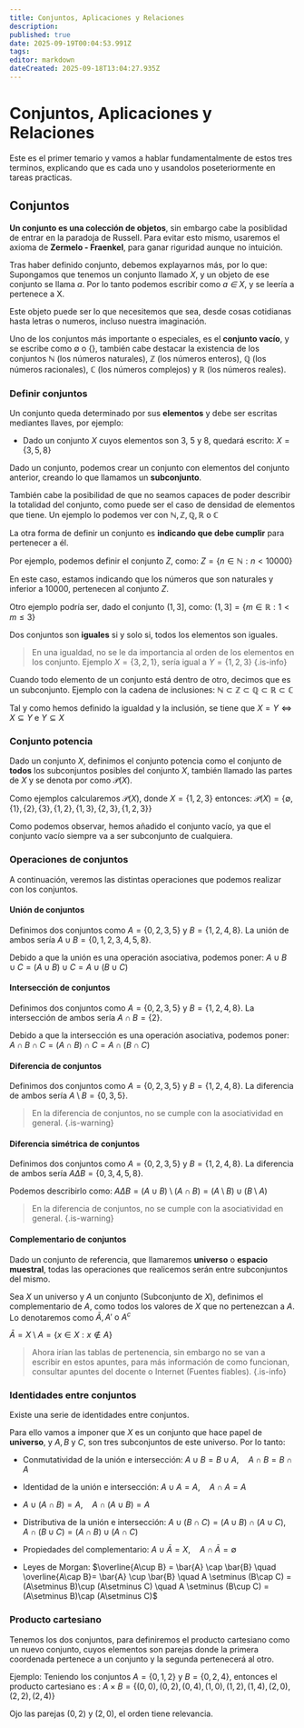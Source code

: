 ```yaml
---
title: Conjuntos, Aplicaciones y Relaciones
description: 
published: true
date: 2025-09-19T00:04:53.991Z
tags: 
editor: markdown
dateCreated: 2025-09-18T13:04:27.935Z
---
```


# Conjuntos, Aplicaciones y Relaciones
Este es el primer temario y vamos a hablar fundamentalmente de estos tres terminos, explicando que es cada uno y usandolos poseteriormente en tareas practicas.

## Conjuntos
**Un conjunto es una colección de objetos**, sin embargo cabe la posiblidad de entrar en la paradoja de Russell. Para evitar esto mismo, usaremos el axioma de **Zermelo - Fraenkel**, para ganar riguridad aunque no intuición.


Tras haber definido conjunto, debemos explayarnos más, por lo que:
Supongamos que tenemos un conjunto llamado *X*, y un objeto de ese conjunto se llama *a*. Por lo tanto podemos escribir como *a ∈ X*, y se leería a pertenece a X.

Este objeto puede ser lo que necesitemos que sea, desde cosas cotidianas hasta letras o numeros, incluso nuestra imaginación.


Uno de los conjuntos más importante o especiales, es el **conjunto vacío**, y se escribe como $\emptyset$ o $\{\}$, también cabe destacar la existencia de los conjuntos $\mathbb{N}$ (los números naturales), $\mathbb{Z}$ (los números enteros), $\mathbb{Q}$ (los números racionales), $\mathbb{C}$ (los números complejos) y $\mathbb{R}$ (los números reales).
### Definir conjuntos
Un conjunto queda determinado por sus **elementos** y debe ser escritas mediantes llaves, por ejemplo:
- Dado un conjunto $X$ cuyos elementos son 3, 5 y 8, quedará escrito: $X =\{3,5,8\}$

Dado un conjunto, podemos crear un conjunto con elementos del conjunto anterior, creando lo que llamamos un  **subconjunto**.

También cabe la posibilidad de que no seamos capaces de poder describir la totalidad del conjunto, como puede ser el caso de densidad de elementos que tiene.
Un ejemplo lo podemos ver con $\mathbb{N,Z,Q,R\text{ o }C}$


La otra forma de definir un conjunto es **indicando que debe cumplir** para pertenecer a él.

Por ejemplo, podemos definir el conjunto $Z$, como: $Z = \{ n \in \mathbb{N} : n < 10000 \}$

En este caso, estamos indicando que los números que son naturales y inferior a 10000, pertenecen al conjunto $Z$.


Otro ejemplo podría ser, dado el conjunto $(1,3]$, como: $(1,3]= \{m\in\mathbb{R} : 1<m\leq 3\}$

Dos conjuntos son **iguales** si y solo si, todos los elementos son iguales.

> En una igualdad, no se le da importancia al orden de los elementos en los conjunto. Ejemplo $X = \{3,2,1\}$, sería igual a $Y = \{1,2,3\}$
{.is-info}


Cuando todo elemento de un conjunto está dentro de otro, decimos que es un subconjunto. 
Ejemplo con la cadena de inclusiones: $\mathbb{N}\subset\mathbb{Z}\subset\mathbb{Q}\subset\mathbb{R}\subset\mathbb{C}$


Tal y como hemos definido la igualdad y la inclusión, se tiene que $X=Y\Leftrightarrow X \subseteq Y \text{ e } Y \subseteq X$


### Conjunto potencia
Dado un conjunto $X$, definimos el conjunto potencia como el conjunto de **todos** los subconjuntos posibles del conjunto $X$, también llamado las partes de $X$ y se denota por como $\mathcal{P}(X)$.

Como ejemplos calcularemos $\mathcal{P}(X)$, donde $X=\{1,2,3\}$ entonces:
$\mathcal{P}(X) = \{\emptyset,\{1\},\{2\},\{3\},\{1,2\},\{1,3\},\{2,3\},\{1,2,3\}\}$

Como podemos observar, hemos añadido el conjunto vacío, ya que el conjunto vacío siempre va a ser subconjunto de cualquiera.
### Operaciones de conjuntos
A continuación, veremos las distintas operaciones que podemos realizar con los conjuntos.
#### Unión de conjuntos
Definimos dos conjuntos como $A = \{0,2,3,5\}$ y $B = \{1,2,4,8\}$. La unión de ambos sería $A \cup B =\{0,1,2,3,4,5,8\}$.


Debido a que la unión es una operación asociativa, podemos poner: $A \cup B \cup C = (A \cup B) \cup C = A \cup (B \cup C)$
#### Intersección de conjuntos
Definimos dos conjuntos como $A = \{0,2,3,5\}$ y $B = \{1,2,4,8\}$. La intersección de ambos sería $A \cap B =\{2\}$.


Debido a que la intersección es una operación asociativa, podemos poner: $A \cap B \cap C = (A \cap B) \cap C = A \cap (B \cap C)$

#### Diferencia de conjuntos
Definimos dos conjuntos como $A = \{0,2,3,5\}$ y $B = \{1,2,4,8\}$. La diferencia de ambos sería $A \setminus B =\{0,3,5\}$.

> En la diferencia de conjuntos, no se cumple con la asociatividad en general.
{.is-warning}

#### Diferencia simétrica de conjuntos
Definimos dos conjuntos como $A = \{0,2,3,5\}$ y $B = \{1,2,4,8\}$. La diferencia de ambos sería $A \Delta B =\{0,3,4,5,8\}$.

Podemos describirlo como: $A \Delta B = (A \cup B) \setminus (A \cap B) = (A \setminus B) \cup ( B \setminus A)$
> En la diferencia de conjuntos, no se cumple con la asociatividad en general.
{.is-warning}

#### Complementario de conjuntos
Dado un conjunto de referencia, que llamaremos **universo** o **espacio muestral**, todas las operaciones que realicemos serán entre subconjuntos del mismo.

Sea $X$ un universo y $A$ un conjunto (Subconjunto de $X$), definimos el complementario de $A$, como todos los valores de $X$ que no pertenezcan a $A$. Lo denotaremos como $\bar{A}, A'\text{ o }A^{c}$

$\bar{A} = X \setminus A = \{x \in X : x \notin A \}$ 


> Ahora irían las tablas de pertenencia, sin embargo no se van a escribir en estos apuntes, para más información de como funcionan, consultar apuntes del docente o Internet (Fuentes fiables).
{.is-info}

### Identidades entre conjuntos
Existe una serie de identidades entre conjuntos.

Para ello vamos a imponer que $X$ es un conjunto que hace papel de **universo**, y $A,B \text{ y }C$, son tres subconjuntos de este universo. Por lo tanto:

- Conmutatividad de la unión e intersección: $A \cup B = B \cup A ,\quad A\cap B = B \cap A$

- Identidad de la unión e intersección: $A \cup A = A ,\quad A \cap A = A$

- $A \cup (A \cap B) = A ,\quad A \cap (A \cup B) = A$

- Distributiva de la unión e intersección: $A \cup (B \cap C) = (A \cup B) \cap (A \cup C ) ,\quad A \cap(B\cup C) = (A\cap B) \cup (A \cap C)$

- Propiedades del complementario: $A \cup \bar{A}=X , \quad A \cap \bar{A} = \emptyset$

- Leyes de Morgan: $\overline{A\cup B} = \bar{A} \cap \bar{B} \quad \overline{A\cap B}= \bar{A} \cup \bar{B} \quad A \setminus (B\cap C) = (A\setminus B)\cup (A\setminus C) \quad A \setminus (B\cup C) = (A\setminus B)\cap (A\setminus C)$

### Producto cartesiano
Tenemos los dos conjuntos, para definiremos el producto cartesiano como un nuevo conjunto, cuyos elementos son parejas donde la primera coordenada pertenece a un conjunto y la segunda pertenecerá al otro.

Ejemplo: Teniendo los conjuntos $A =\{0,1,2\} \text{ y } B=\{0,2,4\}$, entonces el producto cartesiano es :
$A\times B = \{(0,0),(0,2),(0,4),(1,0),(1,2),(1,4),(2,0),(2,2),(2,4)\}$

Ojo las parejas $(0,2) \text{ y } (2,0)$, el orden tiene relevancia.

